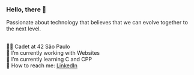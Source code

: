   
### Hello, there 👋

Passionate about technology that believes that we can evolve together to the next level.

<br/>👨‍🚀 Cadet at 42 São Paulo
<br/>👷 I’m currently working with Websites
<br/>🚀 I’m currently learning C and CPP
<br/>📠 How to reach me: [LinkedIn](https://www.linkedin.com/in/welton-leite-b3492985/)
